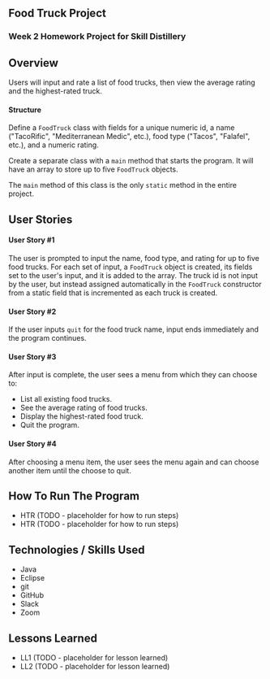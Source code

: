 ## Food Truck Project

### Week 2 Homework Project for Skill Distillery

## Overview 

Users will input and rate a list of food trucks, then view the average rating and the highest-rated truck.

#### Structure

Define a `FoodTruck` class with fields for a unique numeric id, a name ("TacoRific", "Mediterranean Medic", etc.), food type ("Tacos", "Falafel", etc.), and a numeric rating.

Create a separate class with a `main` method that starts the program.  It will have an array to store up to five `FoodTruck` objects.  

The `main` method of this class is the only `static` method in the entire project.

## User Stories

#### User Story #1

The user is prompted to input the name, food type, and rating for up to five food trucks.  For each set of input, a `FoodTruck` object is created, its fields set to the user's input, and it is added to the array.  The truck id is not input by the user, but instead assigned automatically in the `FoodTruck` constructor from a static field that is incremented as each truck is created.

#### User Story #2

If the user inputs `quit` for the food truck name, input ends immediately and the program continues.

#### User Story #3

After input is complete, the user sees a menu from which they can choose to:

* List all existing food trucks.
* See the average rating of food trucks.
* Display the highest-rated food truck.
* Quit the program.

#### User Story #4

After choosing a menu item, the user sees the menu again and can choose another item until the choose to quit.

## How To Run The Program

* HTR (TODO - placeholder for how to run steps)
* HTR (TODO - placeholder for how to run steps)

## Technologies / Skills Used 

* Java
* Eclipse
* git 
* GitHub 
* Slack
* Zoom  

## Lessons Learned 

* LL1 (TODO - placeholder for lesson learned)
* LL2 (TODO - placeholder for lesson learned) 


